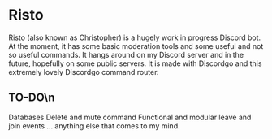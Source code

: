 # Risto

Risto (also known as Christopher) is a hugely work in progress Discord bot. At the moment, it has some basic moderation tools and some useful and not so useful commands.
It hangs around on my Discord server and in the future, hopefully on some public servers. It is made with Discordgo and this extremely lovely Discordgo command router.

## TO-DO\n
Databases
Delete and mute command
Functional and modular leave and join events
... anything else that comes to my mind.
